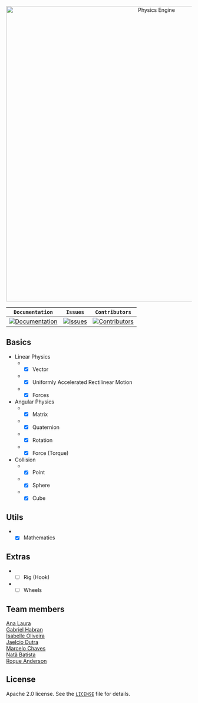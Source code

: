 <div align="center">
	<div>
		<a href="https://github.com/marcelochaves95/PhysicsEngine">
			<img width="800" src="Images/physics-engine.png" alt="Physics Engine">
		</a>
	</div>
</div>

| **`Documentation`** | **`Issues`** | **`Contributors`** |
| --- | --- | --- |
| [![Documentation](https://img.shields.io/badge/docs-reference-blue.svg)](https://github.com/marcelochaves95/PhysicsEngine/wiki) | [![Issues](https://img.shields.io/github/issues/marcelochaves95/PhysicsEngine.svg)](https://github.com/marcelochaves95/PhysicsEngine/issues) | [![Contributors](https://img.shields.io/github/contributors/marcelochaves95/PhysicsEngine.svg)](https://github.com/marcelochaves95/PhysicsEngine/graphs/contributors)

## Basics
- Linear Physics
   - - [x] Vector
   - - [x] Uniformly Accelerated Rectilinear Motion
   - - [x] Forces

- Angular Physics
   - - [x] Matrix
   - - [x] Quaternion
   - - [x] Rotation
   - - [x] Force (Torque)

- Collision
   - - [x] Point
   - - [x] Sphere
   - - [x] Cube

## Utils
   - - [x] Mathematics
   
## Extras
   - - [ ] Rig (Hook)
   - - [ ] Wheels

## Team members
[Ana Laura](http://www.linkedin.com/in/laura-meira-36aa9313a)<br/>
[Gabriel Habran](https://www.linkedin.com/in/gabriel-augusto-mendes-habran-66ba20176)<br/>
[Isabelle Oliveira](https://www.linkedin.com/in/1sabelle0liveira)<br/>
[Jaelcio Dutra](https://www.linkedin.com/in/jaelcio-dutra)<br/>
[Marcelo Chaves](https://www.linkedin.com/in/marcelochaves95)<br/>
[Natã Batista](https://www.linkedin.com/in/nat%C3%A3-batista-brand%C3%A3o-51495967)<br/>
[Roque Anderson](https://www.linkedin.com/in/roque-anderson-88a787101)
## License
Apache 2.0 license. See the [`LICENSE`](LICENSE) file for details.
